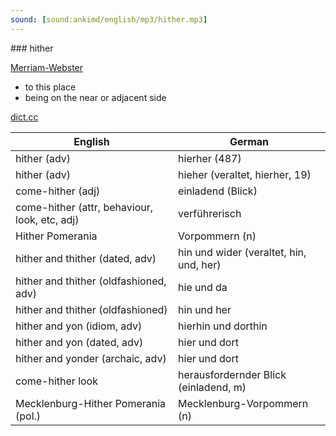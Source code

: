 ```yaml
---
sound: [sound:ankimd/english/mp3/hither.mp3]
---
```


\### hither

[Merriam-Webster](https://www.merriam-webster.com/dictionary/hither)

- to this place
- being on the near or adjacent side

[dict.cc](https://www.dict.cc/hither)

| English        | German       |
| -------------- | ------------ |
| hither (adv) | hierher (487) |
| hither (adv) | hieher (veraltet, hierher, 19) |
| come-hither (adj) | einladend (Blick) |
| come-hither (attr, behaviour, look, etc, adj) | verführerisch |
| Hither Pomerania | Vorpommern (n) |
| hither and thither (dated, adv) | hin und wider (veraltet, hin, und, her) |
| hither and thither (oldfashioned, adv) | hie und da |
| hither and thither (oldfashioned) | hin und her |
| hither and yon (idiom, adv) | hierhin und dorthin |
| hither and yon (dated, adv) | hier und dort |
| hither and yonder (archaic, adv) | hier und dort |
| come-hither look | herausfordernder Blick (einladend, m) |
| Mecklenburg-Hither Pomerania (pol.) | Mecklenburg-Vorpommern <MV> (n) |
